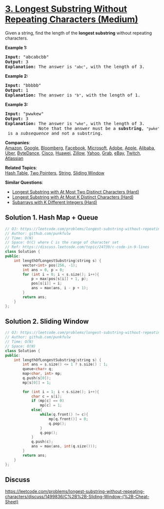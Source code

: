 # [3. Longest Substring Without Repeating Characters (Medium)](https://leetcode.com/problems/longest-substring-without-repeating-characters/)

<p>Given a string, find the length of the <b>longest substring</b> without repeating characters.</p>

<div>
<p><strong>Example 1:</strong></p>

<pre><strong>Input: </strong><span id="example-input-1-1">"abcabcbb"</span>
<strong>Output: </strong><span id="example-output-1">3 
<strong>Explanation:</strong></span> The answer is <code>"abc"</code>, with the length of 3. 
</pre>

<div>
<p><strong>Example 2:</strong></p>

<pre><strong>Input: </strong><span id="example-input-2-1">"bbbbb"</span>
<strong>Output: </strong><span id="example-output-2">1
</span><span id="example-output-1"><strong>Explanation: </strong>T</span>he answer is <code>"b"</code>, with the length of 1.
</pre>

<div>
<p><strong>Example 3:</strong></p>

<pre><strong>Input: </strong><span id="example-input-3-1">"pwwkew"</span>
<strong>Output: </strong><span id="example-output-3">3
</span><span id="example-output-1"><strong>Explanation: </strong></span>The answer is <code>"wke"</code>, with the length of 3. 
             Note that the answer must be a <b>substring</b>, <code>"pwke"</code> is a <i>subsequence</i> and not a substring.
</pre>
</div>
</div>
</div>


**Companies**:  
[Amazon](https://leetcode.com/company/amazon), [Google](https://leetcode.com/company/google), [Bloomberg](https://leetcode.com/company/bloomberg), [Facebook](https://leetcode.com/company/facebook), [Microsoft](https://leetcode.com/company/microsoft), [Adobe](https://leetcode.com/company/adobe), [Apple](https://leetcode.com/company/apple), [Alibaba](https://leetcode.com/company/alibaba), [Uber](https://leetcode.com/company/uber), [ByteDance](https://leetcode.com/company/bytedance), [Cisco](https://leetcode.com/company/cisco), [Huawei](https://leetcode.com/company/huawei), [Zillow](https://leetcode.com/company/zillow), [Yahoo](https://leetcode.com/company/yahoo), [Grab](https://leetcode.com/company/grab), [eBay](https://leetcode.com/company/ebay), [Twitch](https://leetcode.com/company/twitch), [Atlassian](https://leetcode.com/company/atlassian)

**Related Topics**:  
[Hash Table](https://leetcode.com/tag/hash-table/), [Two Pointers](https://leetcode.com/tag/two-pointers/), [String](https://leetcode.com/tag/string/), [Sliding Window](https://leetcode.com/tag/sliding-window/)

**Similar Questions**:
* [Longest Substring with At Most Two Distinct Characters (Hard)](https://leetcode.com/problems/longest-substring-with-at-most-two-distinct-characters/)
* [Longest Substring with At Most K Distinct Characters (Hard)](https://leetcode.com/problems/longest-substring-with-at-most-k-distinct-characters/)
* [Subarrays with K Different Integers (Hard)](https://leetcode.com/problems/subarrays-with-k-different-integers/)

## Solution 1. Hash Map + Queue

```cpp
// OJ: https://leetcode.com/problems/longest-substring-without-repeating-characters/
// Author: github.com/punkfulw
// Time: O(N)
// Space: O(C) where C is the range of character set
// Ref: https://discuss.leetcode.com/topic/24739/c-code-in-9-lines
class Solution {
public:
    int lengthOfLongestSubstring(string s) {
        vector<int> pos(256, -1);
        int ans = 0, p = 0;
        for (int i = 0; i < s.size(); i++){
            p = max(pos[s[i]] + 1, p);    
            pos[s[i]] = i;
            ans = max(ans, i - p + 1);
        }
        return ans;
    }
};
```

## Solution 2. Sliding Window

```cpp
// OJ: https://leetcode.com/problems/longest-substring-without-repeating-characters/
// Author: github.com/punkfulw
// Time: O(N)
// Space: O(N)
class Solution {
public:
    int lengthOfLongestSubstring(string s) {
        int ans = s.size() <= 1 ? s.size() : 1;
        queue<char> q;
        map<char, int> mp;
        q.push(s[0]);
        mp[s[0]] = 1;
        
        for (int i = 1; i < s.size(); i++){
            char c = s[i];
            if (mp[c] == 0)
                mp[c] = 1;
            else{
                while(q.front() != c){
                    mp[q.front()] = 0;
                    q.pop();
                }
                q.pop();
            }
            q.push(c);
            ans = max(ans, int(q.size()));
        }
        return ans;
    }
};
```


## Discuss

https://leetcode.com/problems/longest-substring-without-repeating-characters/discuss/1499836/C%2B%2B-Sliding-Window-(%2B-Cheat-Sheet)
